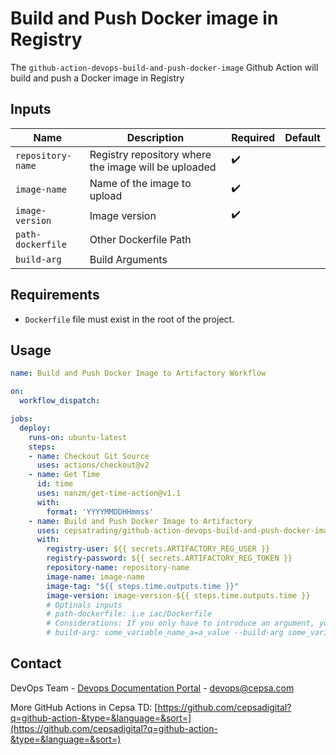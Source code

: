# Build and Push Docker image in Registry

The `github-action-devops-build-and-push-docker-image` Github Action will build and push a Docker image in Registry
## Inputs

| Name | Description | Required |Default |
| --- | --- | --- | --- |
| `repository-name` | Registry repository where the image will be uploaded | :heavy_check_mark: | |
| `image-name` | Name of the image to upload | :heavy_check_mark: | |
| `image-version` | Image version | :heavy_check_mark: | |
| `path-dockerfile` | Other Dockerfile Path |  | |
| `build-arg` | Build Arguments |  | |

## Requirements

* `Dockerfile` file must exist in the root of the project.

## Usage

```yaml  
name: Build and Push Docker Image to Artifactory Workflow

on:
  workflow_dispatch:

jobs:
  deploy:
    runs-on: ubuntu-latest
    steps:
    - name: Checkout Git Source
      uses: actions/checkout@v2
    - name: Get Time
      id: time
      uses: nanzm/get-time-action@v1.1
      with:
        format: 'YYYYMMDDHHmmss'
    - name: Build and Push Docker Image to Artifactory
      uses: cepsatrading/github-action-devops-build-and-push-docker-image@master
      with:
        registry-user: ${{ secrets.ARTIFACTORY_REG_USER }}
        registry-password: ${{ secrets.ARTIFACTORY_REG_TOKEN }}
        repository-name: repository-name
        image-name: image-name
        image-tag: "${{ steps.time.outputs.time }}"
        image-version: image-version-${{ steps.time.outputs.time }}
        # Optinals inputs
        # path-dockerfile: i.e iac/Dockerfile
        # Considerations: If you only have to introduce an argument, you only have to put the argument. In case there are more arguments, you must include "--build-arg" before each argument.
        # build-arg: some_variable_name_a=a_value --build-arg some_variable_name_b=b_value
```

## Contact

DevOps Team - [Devops Documentation Portal](https://doc.devops.cepsacorp.com/) - devops@cepsa.com

More GitHub Actions in Cepsa TD: [https://github.com/cepsadigital?q=github-action-&type=&language=&sort=](https://github.com/cepsadigital?q=github-action-&type=&language=&sort=)
